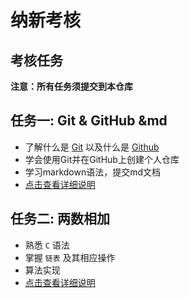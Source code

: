 # 纳新考核

## 考核任务

**注意：所有任务须提交到本仓库**

## 任务一: Git & GitHub &md 
- 了解什么是 [Git](https://git-scm.com/) 以及什么是 [Github](github.com (http://github.com/))
- 学会使用Git并在GitHub上创建个人仓库
- 学习markdown语法，提交md文档
- [点击查看详细说明](task1)

## 任务二: 两数相加
- 熟悉 `C` 语法
- 掌握 `链表` 及其相应操作
- 算法实现
- [点击查看详细说明](task2)
